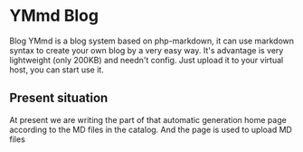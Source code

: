 YMmd Blog
===================================
Blog YMmd is a blog system based on php-markdown, it can use markdown syntax to create your own blog by a very easy way. It's advantage is very lightweight (only 200KB) and needn't config. Just upload it to your virtual host, you can start use it.

Present situation
-----------------------------------
At present we are writing the part of that automatic generation home page according to the MD files in the catalog. And the page is used to upload MD files 
